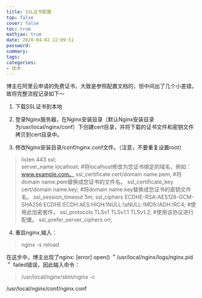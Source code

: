 ```yaml
---
title: SSL证书配置
top: false
cover: false
toc: true
mathjax: true
date: 2020-04-02 22:09:51
password:
summary:
tags:
categories:
- 技术
---
```


博主在阿里云申请的免费证书，大致是参照配置文档的，但中间出了几个小差错，故将完整流程记录如下～
<!-- more -->

1. 下载SSL证书到本地

2. 登录Nginx服务器，在Nginx安装目录（默认Nginx安装目录为/usr/local/nginx/conf）下创建cert目录，并将下载的证书文件和密钥文件拷贝到cert目录中。

3. 修改Nginx安装目录/conf/nginx.conf文件。（注意，不要重复设置root）
> listen 443 ssl;  
> server_name localhost;  #将localhost修改为您证书绑定的域名，例如：www.example.com。
> ssl_certificate cert/domain name.pem;   #将domain name.pem替换成您证书的文件名。
> ssl_certificate_key cert/domain name.key;   #将domain name.key替换成您证书的密钥文件名。
> ssl_session_timeout 5m;
> ssl_ciphers ECDHE-RSA-AES128-GCM-SHA256:ECDHE:ECDH:AES:HIGH:!NULL:!aNULL:!MD5:!ADH:!RC4;  #使用此加密套件。
> ssl_protocols TLSv1 TLSv1.1 TLSv1.2;   #使用该协议进行配置。
> ssl_prefer_server_ciphers on;  

4. 重启nginx,输入：
> nginx -s reload

在这步中，博主出现了nginx: [error] open() ＂/usr/local/nginx/logs/nginx.pid＂ failed错误，因此输入命令：
> /usr/local/nginx/sbin/nginx -c

/usr/local/nginx/conf/nginx.conf